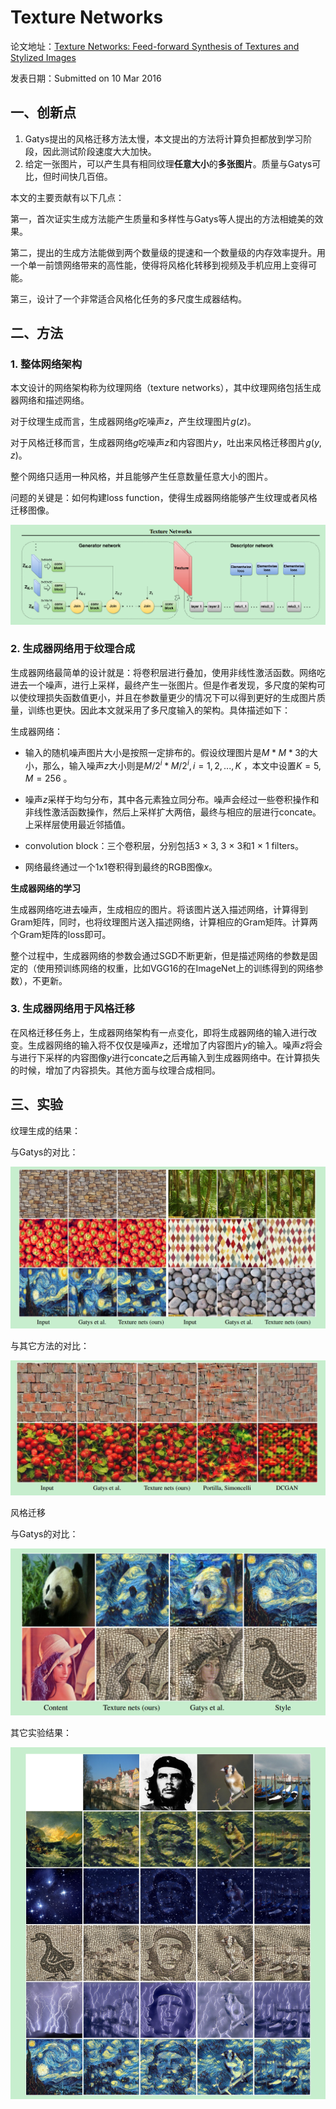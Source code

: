 # Texture Networks

论文地址：[Texture Networks: Feed-forward Synthesis of Textures and Stylized Images](https://arxiv.org/abs/1603.03417)

发表日期：Submitted on 10 Mar 2016

## 一、创新点

1. Gatys提出的风格迁移方法太慢，本文提出的方法将计算负担都放到学习阶段，因此测试阶段速度大大加快。
2. 给定一张图片，可以产生具有相同纹理**任意大小**的**多张图片**。质量与Gatys可比，但时间快几百倍。

本文的主要贡献有以下几点：

第一，首次证实生成方法能产生质量和多样性与Gatys等人提出的方法相媲美的效果。

第二，提出的生成方法能做到两个数量级的提速和一个数量级的内存效率提升。用一个单一前馈网络带来的高性能，使得将风格化转移到视频及手机应用上变得可能。

第三，设计了一个非常适合风格化任务的多尺度生成器结构。

## 二、方法

### 1. 整体网络架构

本文设计的网络架构称为纹理网络（texture networks），其中纹理网络包括生成器网络和描述网络。

对于纹理生成而言，生成器网络$g$吃噪声$z$，产生纹理图片$g(z)$。

对于风格迁移而言，生成器网络$g$吃噪声$z$和内容图片$y$，吐出来风格迁移图片$g(y,z)$。

整个网络只适用一种风格，并且能够产生任意数量任意大小的图片。

问题的关键是：如何构建loss function，使得生成器网络能够产生纹理或者风格迁移图像。

![Selection_003](./pics/Selection_003.png)

### 2. 生成器网络用于纹理合成

生成器网络最简单的设计就是：将卷积层进行叠加，使用非线性激活函数。网络吃进去一个噪声，进行上采样，最终产生一张图片。但是作者发现，多尺度的架构可以使纹理损失函数值更小，并且在参数量更少的情况下可以得到更好的生成图片质量，训练也更快。因此本文就采用了多尺度输入的架构。具体描述如下：

生成器网络：

- 输入的随机噪声图片大小是按照一定排布的。假设纹理图片是$M*M*3$的大小，那么，输入噪声$z$大小则是$M/2^i*M/2^i,i=1,2,...,K$ ，本文中设置$K=5, M=256$ 。


- 噪声$z$采样于均匀分布，其中各元素独立同分布。噪声会经过一些卷积操作和非线性激活函数操作，然后上采样扩大两倍，最终与相应的层进行concate。上采样层使用最近邻插值。
- convolution block：三个卷积层，分别包括3 × 3, 3 × 3和1 × 1 filters。


- 网络最终通过一个1x1卷积得到最终的RGB图像$x$。


**生成器网络的学习**

生成器网络吃进去噪声，生成相应的图片。将该图片送入描述网络，计算得到Gram矩阵，同时，也将纹理图片送入描述网络，计算相应的Gram矩阵。计算两个Gram矩阵的loss即可。

整个过程中，生成器网络的参数会通过SGD不断更新，但是描述网络的参数是固定的（使用预训练网络的权重，比如VGG16的在ImageNet上的训练得到的网络参数），不更新。

### 3. 生成器网络用于风格迁移

在风格迁移任务上，生成器网络架构有一点变化，即将生成器网络的输入进行改变。生成器网络的输入将不仅仅是噪声$z$，还增加了内容图片$y$的输入。噪声$z$将会与进行下采样的内容图像$y$进行concate之后再输入到生成器网络中。在计算损失的时候，增加了内容损失。其他方面与纹理合成相同。

## 三、实验

纹理生成的结果：

与Gatys的对比：

![Selection_004](./pics/Selection_004.png)

与其它方法的对比：

![Selection_007](./pics/Selection_007.png)

风格迁移

与Gatys的对比：

![Selection_005](./pics/Selection_005.png)

其它实验结果：

![Selection_006](./pics/Selection_006.png)